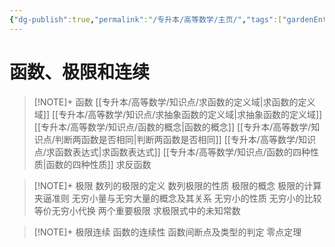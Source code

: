 ```yaml
---
{"dg-publish":true,"permalink":"/专升本/高等数学/主页/","tags":["gardenEntry"],"noteIcon":""}
---
```


# 函数、极限和连续
> [!NOTE]+ 函数
> [[专升本/高等数学/知识点/求函数的定义域\|求函数的定义域]]
> [[专升本/高等数学/知识点/求抽象函数的定义域\|求抽象函数的定义域]]
> [[专升本/高等数学/知识点/函数的概念\|函数的概念]]
> [[专升本/高等数学/知识点/判断两函数是否相同\|判断两函数是否相同]]
> [[专升本/高等数学/知识点/求函数表达式\|求函数表达式]]
> [[专升本/高等数学/知识点/函数的四种性质\|函数的四种性质]]
> 求反函数

> [!NOTE]+ 极限
 数列的极限的定义
 数列极限的性质
 极限的概念
 极限的计算
 夹逼准则
 无穷小量与无穷大量的概念及其关系
 无穷小的性质
 无穷小的比较
 等价无穷小代换
 两个重要极限
 求极限式中的未知常数
 
> [!NOTE]+ 极限连续
 函数的连续性
 函数间断点及类型的判定
 零点定理
